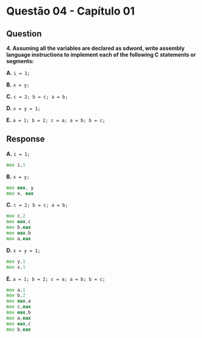 # Questão 04 - Capítulo 01

## Question

**<p>4. Assuming all the variables are declared as sdword, write assembly language instructions to implement each of the following C statements or segments:</p>**
**<p>A.** ``i = 1;``</p>
**<p>B.** ``x = y;``</p>
**<p>C.** ``c = 2; b = c; a = b;``</p>
**<p>D.** ``x = y = 1;``</p>
**<p>E.** ``a = 1; b = 2; c = a; a = b; b = c;``</p>

## Response

**<p>A.** ``i = 1;``</p>

```asm
mov i,1
```

**<p>B.** ``x = y;``</p>

```asm
mov eax, y
mov x, eax
```

**<p>C.** ``c = 2; b = c; a = b;``</p>

```asm
mov c,2
mov eax,c
mov b,eax
mov eax,b
mov a,eax
```

**<p>D.** ``x = y = 1;``</p>

```asm
mov y,1
mov x,1
```

**<p>E.** ``a = 1; b = 2; c = a; a = b; b = c;``</p>

```asm
mov a,1
mov b,2
mov eax,a
mov c,eax
mov eax,b
mov a,eax
mov eax,c
mov b,eax
```
